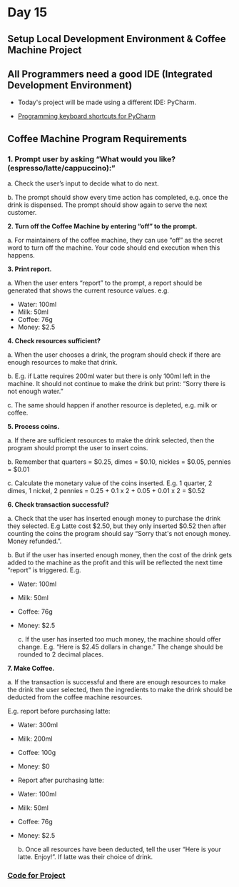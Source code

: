 # Day 15

## Setup Local Development Environment & Coffee Machine Project

## All Programmers need a good IDE (Integrated Development Environment)

- Today's project will be made using a different IDE: PyCharm.

- [Programming keyboard shortcuts for PyCharm](https://www.jetbrains.com/help/pycharm/mastering-keyboard-shortcuts.html#choose-keymap)

## Coffee Machine  Program Requirements

### 1. Prompt user by asking “What would you like? (espresso/latte/cappuccino):”

  a. Check the user’s input to decide what to do next.
  
  b. The prompt should show every time action has completed, e.g. once the drink is
dispensed. The prompt should show again to serve the next customer.

**2. Turn off the Coffee Machine by entering “off” to the prompt.**

  a. For maintainers of the coffee machine, they can use “off” as the secret word to turn off
the machine. Your code should end execution when this happens.

**3. Print report.**

  a. When the user enters “report” to the prompt, a report should be generated that shows
the current resource values. e.g.

- Water: 100ml
- Milk: 50ml
- Coffee: 76g
- Money: $2.5

**4. Check resources sufficient?**

  a. When the user chooses a drink, the program should check if there are enough
resources to make that drink.
  
  b. E.g. if Latte requires 200ml water but there is only 100ml left in the machine. It should
not continue to make the drink but print: “Sorry there is not enough water.”
  
  c. The same should happen if another resource is depleted, e.g. milk or coffee.

**5. Process coins.**

  a. If there are sufficient resources to make the drink selected, then the program should
prompt the user to insert coins.

  b. Remember that quarters = $0.25, dimes = $0.10, nickles = $0.05, pennies = $0.01

  c. Calculate the monetary value of the coins inserted. E.g. 1 quarter, 2 dimes, 1 nickel, 2
pennies = 0.25 + 0.1 x 2 + 0.05 + 0.01 x 2 = $0.52

**6. Check transaction successful?**

  a. Check that the user has inserted enough money to purchase the drink they selected.
E.g Latte cost $2.50, but they only inserted $0.52 then after counting the coins the
program should say “Sorry that's not enough money. Money refunded.”.
  
  b. But if the user has inserted enough money, then the cost of the drink gets added to the
machine as the profit and this will be reflected the next time “report” is triggered. E.g.

- Water: 100ml
- Milk: 50ml
- Coffee: 76g
- Money: $2.5

  c. If the user has inserted too much money, the machine should offer change.
E.g. “Here is $2.45 dollars in change.” The change should be rounded to 2 decimal
places.

**7. Make Coffee.**

  a. If the transaction is successful and there are enough resources to make the drink the
user selected, then the ingredients to make the drink should be deducted from the
coffee machine resources.

E.g. report before purchasing latte:

- Water: 300ml
- Milk: 200ml
- Coffee: 100g
- Money: $0
- Report after purchasing latte:
- Water: 100ml
- Milk: 50ml
- Coffee: 76g
- Money: $2.5
  
  b. Once all resources have been deducted, tell the user “Here is your latte. Enjoy!”. If
latte was their choice of drink.

### [Code for Project](day15.py)
